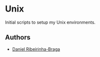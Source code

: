 # Unix

Initial scripts to setup my Unix environments.

## Authors

- [Daniel Ribeirinha-Braga](https://github.com/DBragz)
